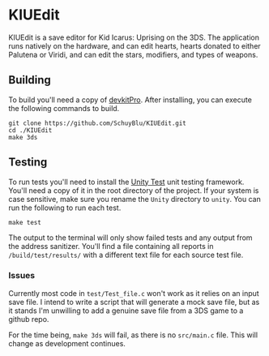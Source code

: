 # KIUEdit
KIUEdit is a save editor for Kid Icarus: Uprising on the 3DS. The application runs natively on the hardware, and can edit hearts, hearts donated to either Palutena or Viridi, and can edit the stars, modifiers, and types of weapons.

## Building
To build you'll need a copy of [devkitPro](https://devkitpro.org/wiki/Getting_Started). After installing, you can execute the following commands to build.
```
git clone https://github.com/SchuyBlu/KIUEdit.git
cd ./KIUEdit
make 3ds
```

## Testing
To run tests you'll need to install the  [Unity Test](https://github.com/ThrowTheSwitch/Unity) unit testing framework. You'll need a copy of it in the root directory of the project. If your system is case sensitive, make sure you rename the `Unity` directory to `unity`. You can run the following to run each test.
```
make test
```
The output to the terminal will only show failed tests and any output from the address sanitizer. You'll find a file containing all reports in `/build/test/results/` with a different text file for each source test file.

### Issues
Currently most code in `test/Test_file.c` won't work as it relies on an input save file. I intend to write a script that will generate a mock save file, but as it stands I'm unwilling to add a genuine save file from a 3DS game to a github repo.

For the time being, `make 3ds` will fail, as there is no `src/main.c` file. This will change as development continues.
